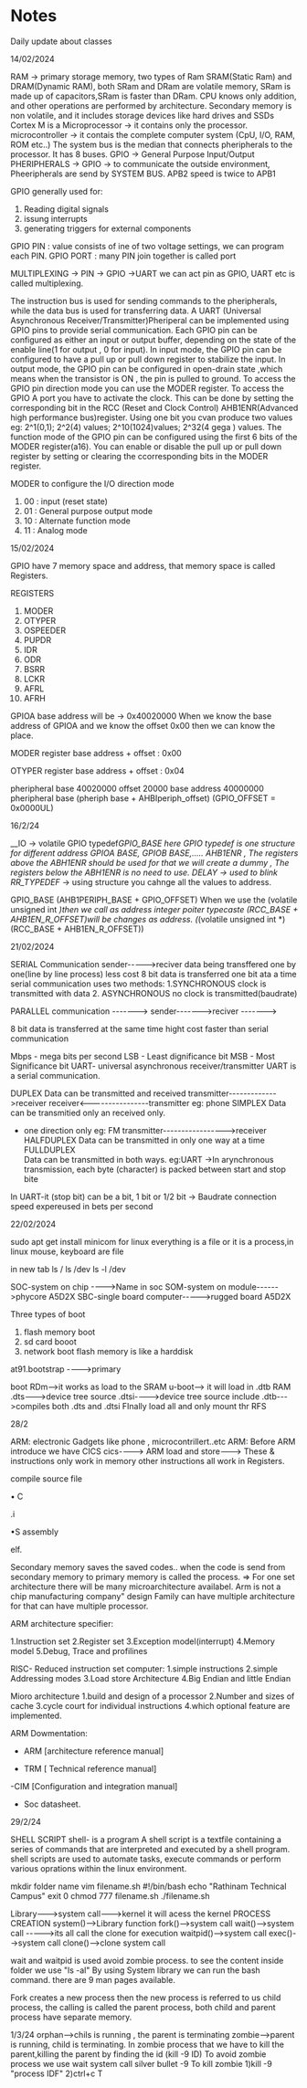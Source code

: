 # Notes
Daily update about classes

14/02/2024

RAM -> primary storage memory, two types of Ram SRAM(Static Ram) and DRAM(Dynamic RAM), both SRam and DRam are volatile memory, SRam is made up of capacitors,SRam is faster than DRam.
CPU knows only addition, and other operations are performed by architecture.
Secondary memory is non volatile, and it includes storage devices like hard drives and SSDs
Cortex M is a Microprocessor -> it contains only the processor.
microcontroller -> it contais the complete computer system (CpU, I/O, RAM, ROM etc..)
The system bus is the median that connects  pheripherals to the processor. It has 8 buses.
GPIO -> General Purpose Input/Output
PHERIPHERALS -> GPIO -> to communicate the outside environment, Pheeripherals are send by SYSTEM BUS.
APB2 speed is twice to APB1

GPIO generally used for:
1. Reading digital signals
2. issung interrupts
3. generating triggers for external components

GPIO PIN :
         value consists of ine of two voltage settings, we can program each PIN.
GPIO PORT :
         many PIN join together is called port

MULTIPLEXING -> PIN -> GPIO
                     ->UART
            we can act pin  as GPIO, UART etc is called multiplexing.

The instruction bus is used for sending commands to the pheripherals, while the data bus is used for transferring data.
A UART (Universal Asynchronous Receiver/Transmitter)Pheriperal can be implemented using GPIO pins to provide serial communication.
Each GPIO pin can be configured as either an input or output buffer, depending on the state of the enable line(1 for output , 0 for input).
In input mode,  the GPIO pin can be configured to have a pull up or pull down register to stabilize the input.
In output mode, the  GPIO pin can be configured in open-drain state ,which means when the transistor is ON , the pin is pulled to ground.
To access the  GPIO pin direction mode you can use the MODER register.
To access the GPIO A port you have to activate the clock. This can be done by setting the corresponding  bit in the RCC (Reset and Clock Control) AHB1ENR(Advanced high performance bus)register.
Using one bit you cvan produce two values eg: 2^1(0,1); 2^2(4) values; 2^10(1024)values; 2^32(4 gega ) values.
The function mode of the GPIO pin can be configured using the first 6 bits of the MODER register(a16).
You can enable or disable the pull up or pull down register by setting or clearing the ccorresponding bits in the MODER register.

MODER
to configure the I/O direction mode
1. 00 : input (reset state)
2. 01 : General purpose output mode
3. 10 : Alternate function mode
4. 11 : Analog mode

15/02/2024

GPIO have 7 memory space and address, that memory space is called Registers.

REGISTERS
1. MODER
2. OTYPER
3. OSPEEDER
4. PUPDR
5. IDR
6. ODR
7. BSRR
8. LCKR
9. AFRL
10. AFRH

GPIOA base address will be -> 0x40020000
When we know the base address of GPIOA and we know the offset 0x00 then we can know the place.

MODER register
base address + offset : 0x00

OTYPER register
base address + offset : 0x04

pheripheral base 40020000
                 offset 20000
base address    40000000
                pheripheral base (pheriph base + AHBIperiph_offset)
         (GPIO_OFFSET = 0x0000UL)

16/2/24

__IO -> volatile
GPIO typedef*GPIO_BASE
here GPIO typedef is one structure for different address GPIOA BASE, GPIOB BASE,.....
AHB1ENR , The registers above the ABH1ENR  should be used for that we will create a dummy , The registers below the ABH1ENR  is no need to use.
DELAY -> used to blink
RR_TYPEDEF* -> using structure you cahnge all the values to address.

GPIO_BASE (AHB1PERIPH_BASE + GPIO_OFFSET)
When we use the (volatile unsigned int *)then we call as address
integer poiter typecaste (RCC_BASE + AHB1EN_R_OFFSET)will be changes as address.
(*(volatile unsigned int *)(RCC_BASE + AHB1EN_R_OFFSET))

21/02/2024

SERIAL Communication
sender----->reciver
data being transffered  one by one(line by line process)
less cost
8 bit data is transferred one bit ata a time
serial communication uses two methods: 
1.SYNCHRONOUS
clock is transmitted with data
2. ASYNCHRONOUS
no clock is transmitted(baudrate)

PARALLEL communication
      ------->
sender------->reciver
      ------->

8 bit data is transferred at the same time
hight cost
faster than serial communication

Mbps - mega bits per second
LSB - Least dignificance bit
MSB - Most Significance bit
UART- universal asynchronous receiver/transmitter
UART is a serial communication.

DUPLEX
Data can be transmitted and received
               transmitter------------->receiver
               receiver<----------------transmitter
eg: phone
SIMPLEX
Data can be transmitied only an received only.
- one direction only
eg: FM
           transmitter----------------->receiver
HALFDUPLEX
Data can be transmitted in only one way at a time
FULLDUPLEX         
Data can be transmitted in both ways.
eg:UART
→In arynchronous transmission, each byte (character) is packed between start and stop bite

In UART-it (stop bit) can be a bit, 1 bit or 1/2 bit
→ Baudrate
connection speed expereused in bets per second

22/02/2024

sudo apt get install minicom
for linux everything is a file or it is a process,in linux mouse, keyboard are file

in new tab
ls /
ls /dev
ls -l /dev

SOC-system on chip ---->Name in soc 
SOM-system on module------>phycore A5D2X
SBC-single board computer----->rugged board A5D2X

Three types of boot
   1. flash memory boot
   2. sd card  booot
   3. network boot
flash memory is like a harddisk

at91.bootstrap ---->primary

boot RDm-->it works as load to the SRAM
u-boot--> it will load in .dtb RAM
.dts--->device tree source
.dtsi---->device tree source include
.dtb--->compiles both .dts and .dtsi
FInally load all and only mount thr RFS





28/2

ARM:
electronic Gadgets like phone , microcontrillert..etc
ARM:
Before ARM introduce we have CICS
cics----> ARM
load and store---> These & instructions only work in memory other instructions all work in Registers.

compile source file

• C

.i

•S assembly

elf.

Secondary memory saves the saved codes.. when the code is send from secondary memory to primary memory is called the process.
=> For one set architecture there will be many microarchitecture availabel.
Arm is not a chip manufacturing company" design
Family can have multiple architecture for that can have multiple processor.

ARM architecture specifier:

1.Instruction set
2.Register set
3.Exception model(interrupt)
4.Memory model
5.Debug, Trace and profilines



RISC- Reduced instruction set computer:
1.simple instructions
2.simple Addressing modes
3.Load store Architecture
4.Big Endian and little Endian

Mioro architecture
1.build and design of a processor
2.Number and sizes of cache
3.cycle court for individual instructions
4.which optional feature are implemented.


ARM Dowmentation:

- ARM [architecture reference manual]

- TRM [ Technical reference manual]

-CIM [Configuration and integration manual]

- Soc datasheet.



29/2/24


SHELL SCRIPT
shell- is a program
A shell script is a textfile containing a series of commands that are interpreted and executed by a shell program. shell scripts are used to automate tasks, execute commands or perform various oprations within the linux environment.

mkdir folder name
vim filename.sh
                  #!/bin/bash
                  echo "Rathinam Technical Campus"
                  exit 0
chmod 777 filename.sh
./filename.sh

Library--->system call--->kernel
           it will acess the kernel
PROCESS CREATION 
system()-->Library function
fork()-->system call
wait()-->system call          ----->its all call the clone for execution
waitpid()-->system call
exec()-->system call
clone()-->clone system call

wait and waitpid is used avoid zombie process.
to see the content inside folder we use "ls -al"
By using System library we can run the bash command.
there are 9 man pages available.

Fork creates a new process then the new process is referred to us child process, the calling is called the parent process, both child and parent process have separate memory.


1/3/24
orphan-->chils is running , the parent is terminating
zombie-->parent is running, child is terminating.
In zombie process that we have to kill the parent,killing the parent by finding the id (kill -9 ID)
To avoid zombie process we use wait system call
silver bullet -9
To kill zombie
1)kill -9 "process IDF"
2)ctrl+c
T
